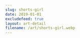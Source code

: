 ```yaml
---
slug: shorts-girl
date: 2019-01-01
excludefeed: true
layout: art-detail
filename: /art/shorts-girl.webp
---
```

